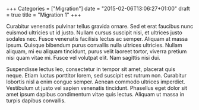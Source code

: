 +++
Categories = ["Migration"]
date = "2015-02-06T13:06:27+01:00"
draft = true
title = "Migration 1"
+++

Curabitur venenatis pulvinar tellus gravida ornare. Sed et erat faucibus nunc
euismod ultricies ut id justo. Nullam cursus suscipit nisi, et ultrices justo
sodales nec. Fusce venenatis facilisis lectus ac semper. Aliquam at massa
ipsum. Quisque bibendum purus convallis nulla ultrices ultricies. Nullam
aliquam, mi eu aliquam tincidunt, purus velit laoreet tortor, viverra pretium
nisi quam vitae mi. Fusce vel volutpat elit. Nam sagittis nisi dui.

Suspendisse lectus leo, consectetur in tempor sit amet, placerat quis neque.
Etiam luctus porttitor lorem, sed suscipit est rutrum non. Curabitur lobortis
nisl a enim congue semper. Aenean commodo ultrices imperdiet. Vestibulum ut
justo vel sapien venenatis tincidunt. Phasellus eget dolor sit amet ipsum
dapibus condimentum vitae quis lectus. Aliquam ut massa in turpis dapibus
convallis.
